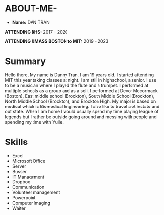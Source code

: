 # ABOUT-ME-

- **Name:** DAN TRAN

 **ATTENDING BHS:** 2017 - 2020
 
 **ATTENDING UMASS BOSTON to MIT:** 2019 - 2023
 
 # Summary
 Hello there, My name is Danny Tran. I am 19 years old. I started attending MIT this year taking classes at night. I am still in highschool, a senior. I use to be a musician where I played the flute and a trumpet. I performed at multiple schools as a group and as a soli. I performed at Devor Mccormack (Boston), East middle school (Brockton), South Middle School (Brockton), North Middle School (Brockton), and Brockton High. My major is based on medical which is Biomedical Engineering. I also like to travel alot instate and out state. When I am home I would usually spend my time playing league of legends but I rather be outside going around and messing with people and spending my time with Yuile. 

# Skills

- Excel
- Microsoft Office
- Server
- Busser
- IT Management
- Dropbox
- Communication
- Volunteer management
- Powerpoint
- Computer Imaging
- Waiter
